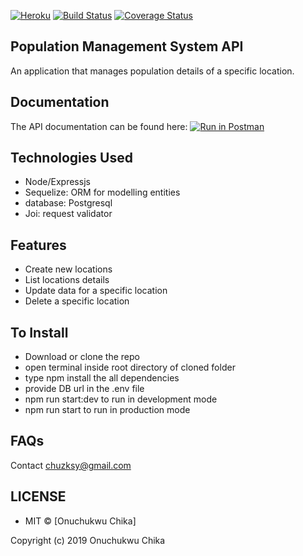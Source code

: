 [![Heroku](https://heroku-badge.herokuapp.com/?app=heroku-badge)](hhttps://my-pms-app.herokuapp.com/) [![Build Status](https://travis-ci.org/chuzksy-codeactive/pms-app.svg?branch=master)](https://travis-ci.org/chuzksy-codeactive/pms-app) [![Coverage Status](https://coveralls.io/repos/github/chuzksy-codeactive/pms-app/badge.svg?branch=master)](https://coveralls.io/github/chuzksy-codeactive/pms-app?branch=master)


## Population Management System API
An application that manages population details of a specific location.

##  Documentation
The API documentation can be found here: [![Run in Postman](https://run.pstmn.io/button.svg)]()


## Technologies Used
- Node/Expressjs
- Sequelize: ORM for modelling entities
- database: Postgresql
- Joi: request validator

## Features
- Create new locations
- List locations details
- Update data for a specific location
- Delete a specific location

## To Install
- Download or clone the repo
- open terminal inside root directory of cloned folder
- type npm install the all dependencies
- provide DB url in the .env file
- npm run start:dev to run in development mode
- npm run start to run in production mode

## FAQs
Contact chuzksy@gmail.com

## LICENSE
- MIT © [Onuchukwu Chika]

Copyright (c) 2019 Onuchukwu Chika
